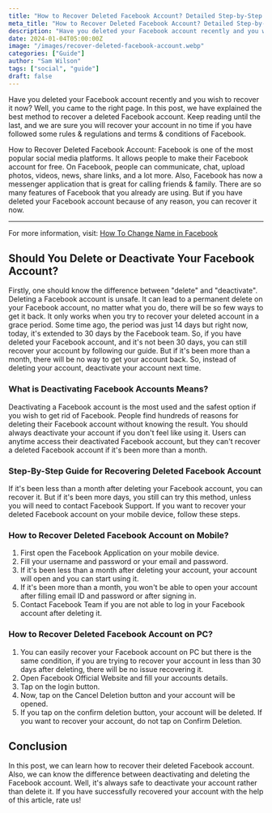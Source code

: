 ```yaml
---
title: "How to Recover Deleted Facebook Account? Detailed Step-by-Step Guide"
meta_title: "How to Recover Deleted Facebook Account? Detailed Step-by-Step Guide"
description: "Have you deleted your Facebook account recently and you wish to recover it now? Well, you came to the right page. In this post, we have explained the best method to recover a deleted Facebook account."
date: 2024-01-04T05:00:00Z
image: "/images/recover-deleted-facebook-account.webp"
categories: ["Guide"]
author: "Sam Wilson"
tags: ["social", "guide"]
draft: false
---
```

Have you deleted your Facebook account recently and you wish to recover it now? Well, you came to the right page. In this post, we have explained the best method to recover a deleted Facebook account. Keep reading until the last, and we are sure you will recover your account in no time if you have followed some rules & regulations and terms & conditions of Facebook. 

How to Recover Deleted Facebook Account: Facebook is one of the most popular social media platforms. It allows people to make their Facebook account for free. On Facebook, people can communicate, chat, upload photos, videos, news, share links, and a lot more. Also, Facebook has now a messenger application that is great for calling friends & family. There are so many features of Facebook that you already are using. But if you have deleted your Facebook account because of any reason, you can recover it now.

---

For more information, visit: [How To Change Name in Facebook](https://saveinsta.li/blog/change-name-in-facebook/)

## Should You Delete or Deactivate Your Facebook Account?

Firstly, one should know the difference between "delete" and "deactivate". Deleting a Facebook account is unsafe. It can lead to a permanent delete on your Facebook account, no matter what you do, there will be so few ways to get it back. It only works when you try to recover your deleted account in a grace period. Some time ago, the period was just 14 days but right now, today, it's extended to 30 days by the Facebook team. So, if you have deleted your Facebook account, and it's not been 30 days, you can still recover your account by following our guide. But if it's been more than a month, there will be no way to get your account back. So, instead of deleting your account, deactivate your account next time.

### What is Deactivating Facebook Accounts Means?

Deactivating a Facebook account is the most used and the safest option if you wish to get rid of Facebook. People find hundreds of reasons for deleting their Facebook account without knowing the result. You should always deactivate your account if you don't feel like using it. Users can anytime access their deactivated Facebook account, but they can't recover a deleted Facebook account if it's been more than a month.

### Step-By-Step Guide for Recovering Deleted Facebook Account

If it's been less than a month after deleting your Facebook account, you can recover it. But if it's been more days, you still can try this method, unless you will need to contact Facebook Support. If you want to recover your deleted Facebook account on your mobile device, follow these steps.

### How to Recover Deleted Facebook Account on Mobile?

1. First open the Facebook Application on your mobile device.
2. Fill your username and password or your email and password.
3. If it's been less than a month after deleting your account, your account will open and you can start using it.
4. If it's been more than a month, you won't be able to open your account after filling email ID and password or after signing in.
5. Contact Facebook Team if you are not able to log in your Facebook account after deleting it.

### How to Recover Deleted Facebook Account on PC?

1. You can easily recover your Facebook account on PC but there is the same condition, if you are trying to recover your account in less than 30 days after deleting, there will be no issue recovering it.
2. Open Facebook Official Website and fill your accounts details.
3. Tap on the login button.
4. Now, tap on the Cancel Deletion button and your account will be opened.
5. If you tap on the confirm deletion button, your account will be deleted. If you want to recover your account, do not tap on Confirm Deletion.

## Conclusion

In this post, we can learn how to recover their deleted Facebook account. Also, we can know the difference between deactivating and deleting the Facebook account. Well, it's always safe to deactivate your account rather than delete it. If you have successfully recovered your account with the help of this article, rate us!
